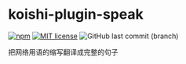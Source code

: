 # koishi-plugin-speak

[![npm](https://img.shields.io/npm/v/koishi-plugin-speak)](https://www.npmjs.com/package/koishi-plugin-speak)
[![MIT license](https://img.shields.io/badge/license-MIT-brightgreen.svg)](https://opensource.org/licenses/MIT)
![GitHub last commit (branch)](https://img.shields.io/github/last-commit/share121/speak/master)

把网络用语的缩写翻译成完整的句子

